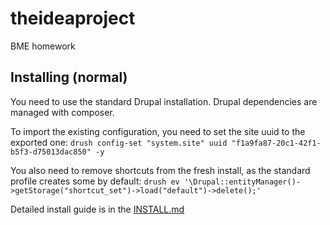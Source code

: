 # theideaproject
BME homework

## Installing (normal)
You need to use the standard Drupal installation. Drupal dependencies are managed with composer.

To import the existing configuration, you need to set the site uuid to the exported one:
`drush config-set "system.site" uuid "f1a9fa87-20c1-42f1-b5f3-d75013dac850" -y`

You also need to remove shortcuts from the fresh install, as the standard profile creates some by default:
`drush ev '\Drupal::entityManager()->getStorage("shortcut_set")->load("default")->delete();'`    

Detailed install guide is in the [INSTALL.md](/INSTALL.md)

